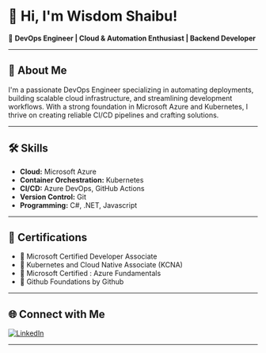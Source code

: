 # 👋 Hi, I'm Wisdom Shaibu!

🚀 **DevOps Engineer | Cloud & Automation Enthusiast | Backend Developer**

---

## 💼 About Me

I'm a passionate DevOps Engineer specializing in automating deployments, building scalable cloud infrastructure, and streamlining development workflows. With a strong foundation in Microsoft Azure and Kubernetes, I thrive on creating reliable CI/CD pipelines and crafting solutions.

---

## 🛠️ Skills

- **Cloud:** Microsoft Azure
- **Container Orchestration:** Kubernetes
- **CI/CD:** Azure DevOps, GitHub Actions
- **Version Control:** Git
- **Programming:** C#, .NET, Javascript

---

## 📜 Certifications

- 🏅 Microsoft Certified Developer Associate
- 🏅 Kubernetes and Cloud Native Associate (KCNA)
- 🏅 Microsoft Certified : Azure Fundamentals
- 🏅 Github Foundations by Github
---

## 🌐 Connect with Me

[![LinkedIn](https://img.shields.io/badge/LinkedIn-wisdom--shaibu--tech-blue?style=flat-square&logo=linkedin)](https://www.linkedin.com/in/wisdom-shaibu-tech)

---

<!--
✨ Feel free to add your favorite projects, a fun fact, or a motto here for extra personality!
-->
